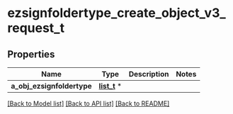 # ezsignfoldertype_create_object_v3_request_t

## Properties
Name | Type | Description | Notes
------------ | ------------- | ------------- | -------------
**a_obj_ezsignfoldertype** | [**list_t**](ezsignfoldertype_request_compound_v3.md) \* |  | 

[[Back to Model list]](../README.md#documentation-for-models) [[Back to API list]](../README.md#documentation-for-api-endpoints) [[Back to README]](../README.md)


